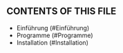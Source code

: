 CONTENTS OF THIS FILE
---------------------

 * Einführung (#Einführung)
 * Programme (#Programme)
 * Installation (#Installation)
 
